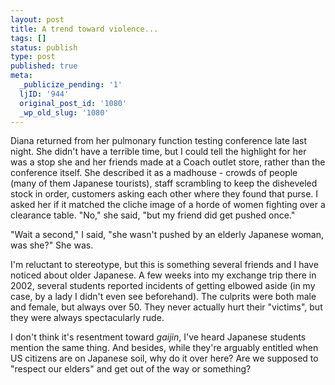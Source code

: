 ```yaml
---
layout: post
title: A trend toward violence...
tags: []
status: publish
type: post
published: true
meta:
  _publicize_pending: '1'
  ljID: '944'
  original_post_id: '1080'
  _wp_old_slug: '1080'
---
```

Diana returned from her pulmonary function testing conference late last night.  She didn't have a terrible time, but I could tell the highlight for her was a stop she and her friends made at a Coach outlet store, rather than the conference itself.  She described it as a madhouse - crowds of people (many of them Japanese tourists), staff scrambling to keep the disheveled stock in order, customers asking each other where they found that purse.  I asked her if it matched the cliche image of a horde of women fighting over a clearance table.  "No," she said, "but my friend did get pushed once."

"Wait a second," I said, "she wasn't pushed by an elderly Japanese woman, was she?"  She was.

I'm reluctant to stereotype, but this is something several friends and I have noticed about older Japanese.  A few weeks into my exchange trip there in 2002, several students reported incidents of getting elbowed aside (in my case, by a lady I didn't even see beforehand).  The culprits were both male and female, but always over 50.  They never actually hurt their "victims", but they were always spectacularly rude.

I don't think it's resentment toward <i>gaijin</i>, I've heard Japanese students mention the same thing.  And besides, while they're arguably entitled when US citizens are on Japanese soil, why do it over here?  Are we supposed to "respect our elders" and get out of the way or something?
